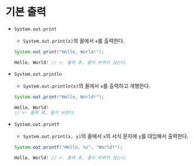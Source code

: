 # 기본 출력

- `System.out.print`
  - `System.out.print(x)`의 꼴에서 `x`를 출력한다.

  ```java
  System.out.print("Hello, World!");
  ```

  ```java
  Hello, World! // <- 출력 후, 줄이 바뀌지 않는다.
  ```

- `System.out.println`
  - `System.out.println(x)`의 꼴에서 `x`를 출력하고 개행한다.

  ```java
  System.out.print("Hello, World!");
  ```

  ```java
  Hello, World!
  // <- 출력 후, 줄이 바뀐다.
  ```

- `System.out.printf`
  - `System.out.print(x, y)`의 꼴에서 `x`의 서식 문자에 `y`를 대입해서 출력한다.

  ```java
  System.out.printf("Hello, %s", "World!");
  ```

  ```java
  Hello, World! // <- 출력 후, 줄이 바뀌지 않는다.
  ```
